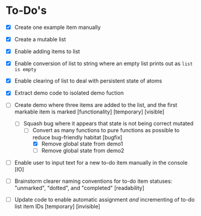 # To-Do's

- [x] Create one example item manually
- [x] Create a mutable list
- [x] Enable adding items to list
- [x] Enable conversion of list to string where an empty list prints out as `list is empty`
- [x] Enable clearing of list to deal with persistent state of atoms
- [x] Extract demo code to isolated demo fuction 

- [ ] Create demo where three items are added to the list, and the first markable item is marked [functionality] [temporary] [visible]
    - [ ] Squash bug where it appears that state is not being correct mutated
        - [ ] Convert as many functions to pure functions as possible to reduce bug-friendly habitat [bugfix]
            - [x] Remove global state from demo1
            - [ ] Remove global state from demo2
- [ ] Enable user to input text for a new to-do item manually in the console [IO]
- [ ] Brainstorm clearer naming conventions for to-do item statuses: "unmarked", "dotted", and "completed" [readability]
- [ ] Update code to enable automatic assignment *and* incrementing of to-do list item IDs [temporary] [invisible]